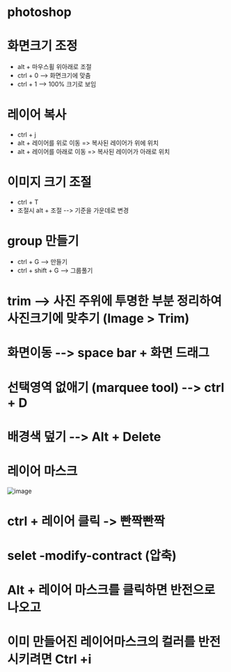 # photoshop

# 화면크기 조정
- alt + 마우스휠 위아래로 조절
- ctrl + 0 --> 화면크기에 맞춤
- ctrl + 1 --> 100% 크기로 보임


# 레이어 복사
- ctrl + j
- alt + 레이어를 위로 이동 => 복사된 레이어가 위에 위치
- alt + 레이어를 아래로 이동 => 복사된 레이어가 아래로 위치

# 이미지 크기 조절
- ctrl + T
- 조절시 alt  + 조절 --> 기준을 가운데로 변경

# group 만들기
- ctrl + G --> 만들기
- ctrl + shift + G --> 그룹풀기

# trim --> 사진 주위에 투명한 부분 정리하여 사진크기에 맞추기 (Image > Trim)

# 화면이동 --> space bar + 화면 드래그


# 선택영역 없애기 (marquee tool) --> ctrl + D 

# 배경색 덮기 --> Alt + Delete 

# 레이어 마스크 

![image](https://github.com/hodu97/photoshop/assets/145514463/dd0e9062-0d5b-4e51-a00a-e08aecc0731a)

# ctrl + 레이어 클릭 -> 빤짝빤짝

# selet -modify-contract (압축)

# Alt + 레이어 마스크를 클릭하면 반전으로 나오고

# 이미 만들어진 레이어마스크의 컬러를 반전시키려면 Ctrl +i 



